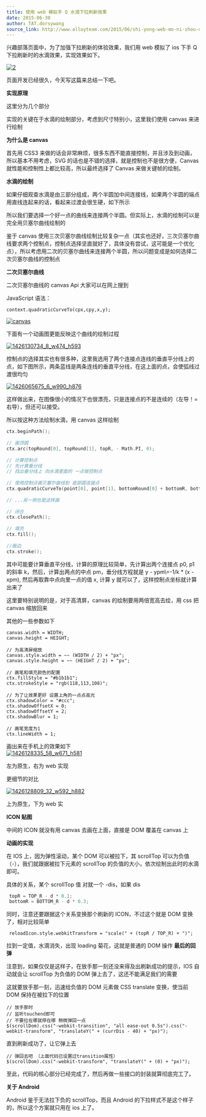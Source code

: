 ```yaml
---
title: 使用 web 模拟手 Q 水滴下拉刷新效果
date: 2015-06-30
author: TAT.dorsywang
source_link: http://www.alloyteam.com/2015/06/shi-yong-web-mo-ni-shou-q-shui-di-xia-la-shua-xin-xiao-guo/
---
```


<!-- {% raw %} - for jekyll -->

兴趣部落页面中，为了加强下拉刷新的体验效果，我们用 web 模拟了 ios 下手 Q 下拉刷新时的水滴效果，实现效果如下。  

[![2](http://alloyteam.github.io/AlloyImage/demos/source/pull.gif)](http://alloyteam.github.io/AlloyImage/demos/source/pull.gif)

页面开发已经很久，今天写这篇来总结一下吧。

**实现原理**

这里分为几个部分

实现的关键在于水滴的绘制部分，考虑到尺寸特别小，这里我们使用 canvas 来进行绘制

**为什么是 canvas**

首先用 CSS3 来做的话会非常麻烦，很多东西不能直接控制，并且涉及到动画，所以基本不用考虑，SVG 的话也是不错的选择，就是控制也不是很方便，Canvas 就性能和控制性上都比较高，所以最终选择了 Canvas 来做关键帧的绘制。

**水滴的绘制**

如果仔细观查水滴是由三部分组成，两个半圆加中间连接线，如果两个半圆的端点用直线连起来的话，看起来过渡会很生硬，如下所示

所以我们要选择一个好一点的曲线来连接两个半圆。但实际上，水滴的绘制可以是完全用贝塞尔曲线绘制的

鉴于 canvas 使用三次贝塞尔曲线绘制比较复杂一点（其实也还好，三次贝塞尔曲线要求两个控制点，控制点选择坚直就好了，具体没有尝试，这可能是一个优化点），所以考虑用二次的贝塞尔曲线来连接两个半圆，所以问题变成是如何选择二次贝塞尔曲线的控制点

**二次贝塞尔曲线**

二次贝塞尔曲线的 canvas Api 大家可以在网上搜到

JavaScript 语法：

    context.quadraticCurveTo(cpx,cpy,x,y);

[![canvas](http://alloyteam.github.io/AlloyImage/demos/source/canvas.png)](http://alloyteam.github.io/AlloyImage/demos/source/canvas.png)

下面有一个动画图更能反映这个曲线的绘制过程

[![1426130734_8_w474_h593](http://alloyteam.github.io/AlloyImage/demos/source/1426130734_8_w474_h593.gif)](http://alloyteam.github.io/AlloyImage/demos/source/1426130734_8_w474_h593.gif)

控制点的选择其实也有很多种，这里我选用了两个连接点连线的垂直平分线上的点，如下图所示，两条蓝线是两条连线的垂直平分线，在这上面的点，会使弧线过渡很均匀

[![1426065675_6_w990_h876](http://alloyteam.github.io/AlloyImage/demos/source/1426065675_6_w990_h876.jpg)](http://alloyteam.github.io/AlloyImage/demos/source/1426065675_6_w990_h876.jpg)

这样做出来，在图像很小的情况下也很漂亮，只是连接点的不是连续的（左导！= 右导），但还可以接受。

所以按这种方法绘制水滴，用 canvas 这样绘制

```go
ctx.beginPath();
 
// 画顶圆
ctx.arc(topRound[0], topRound[1], topR, - Math.PI, 0);
 
// 计算控制点
// 先计算垂分线
// 找出垂分线上 向水滴里面的 一点做控制点
 
// 使用控制点画贝塞尔曲线到 底部圆连接点
ctx.quadraticCurveTo(point[0], point[1], bottomRound[0] + bottomR, bottomRound[1]);
 
// ...另一侧也是这样画
 
// 闭合
ctx.closePath();
 
// 填充
ctx.fill();
 
//画边
ctx.stroke();
```

其中可能要计算垂直平分线，计算的原理比较简单，先计算出两个连接点 p0, p1 的斜率 k，然后，计算出两点的中点 pm，垂分线方程就是 y - ypm\\=-1/k \* (x - xpm), 然后再取靠中点向里一点的值 x, 计算 y 就可以了，这样控制点坐标就计算出来了

这里要特别说明的是，对于高清屏，canvas 的绘制要用两倍宽高去绘，用 css 把 canvas 缩放回来

其他的一些参数如下

    canvas.width = WIDTH;
    canvas.height = HEIGHT;
     
    // 为高清屏缩放
    canvas.style.width = ~~ (WIDTH / 2) + "px";
    canvas.style.height = ~~ (HEIGHT / 2) + "px";
     
    // 画笔和填充颜色的配置
    ctx.fillStyle = "#b1b1b1";
    ctx.strokeStyle = "rgb(118,113,108)";
     
    // 为了让效果更好 设置上角的一点点高光
    ctx.shadowColor = "#ccc";
    ctx.shadowOffsetX = 0;
    ctx.shadowOffsetY = 2;
    ctx.shadowBlur = 1;
     
    // 画笔宽度为1
    ctx.lineWidth = 1;

画出来在手机上的效果如下  
[![1426128335_58_w671_h581](http://alloyteam.github.io/AlloyImage/demos/source/1426128335_58_w671_h581.png)](http://alloyteam.github.io/AlloyImage/demos/source/1426128335_58_w671_h581.png)

左为原生，右为 web 实现

更细节的对比

[![1426128809_32_w592_h882](http://alloyteam.github.io/AlloyImage/demos/source/1426128809_32_w592_h882.png)](http://alloyteam.github.io/AlloyImage/demos/source/1426128809_32_w592_h882.png)

上为原生，下为 web 实

**ICON 贴图**

中间的 ICON 就没有用 canvas 去画在上面，直接是 DOM 覆盖在 canvas 上

**动画的实现**

在 IOS 上，因为弹性滚动，某个 DOM 可以被拉下，其 scrollTop 可以为负值（-），我们就跟据被拉下元素的 scrollTop 的负值的大小，依次绘制出此时的水滴即可。

具体的关系，某个 scrollTop 值 对就一个 -dis，如果 dis

```c
 topR = TOP_R - d * 0.1;
 bottomR = BOTTOM_R - d * 0.3;
```

同时，注意还要跟据这个关系变换那个刷新的 ICON，不过这个就是 DOM 变换了，相对比较简单

     reloadIcon.style.webkitTransform = "scale(" + (topR / TOP_R) + ")";

拉到一定值，水滴消失，出现 loading 菊花，这就是普通的 DOM 操作 **最后的回弹**

注意到，如果仅仅是这样子，在放手那一刻还没来得及出刷新成功的提示，IOS 自动就会让 scrollTop 为负值的 DOM 弹上去了，这还不能满足我们的需要

这就要放手那一刻，迅速给负值的 DOM 元素做 CSS translate 变换，使当前 DOM 保持在被拉下的位置

    // 放手那时
    // 监听touchend即可
    // 不要拉在哪就停在哪 稍微弹回一点 
    $(scrollDom).css("-webkit-transition", "all ease-out 0.5s").css("-webkit-transform", "translateY(" + (currDis - 40) + "px)");

直到刷新成功了，让它弹上去

    // 弹回去吧 （上面代码已设置过transition属性）
    $(scrollDom).css("-webkit-transform", "translateY(" + (0) + "px)");

至此，代码的核心部分已经完成了，然后再做一些接口的封装就算彻底完工了。

**关于 Android**

Android 鉴于无法拉下负的 scrollTop，而且 Android 的下拉样式不是这个样子的，所以这个方案就只用在 ios 上了。


<!-- {% endraw %} - for jekyll -->